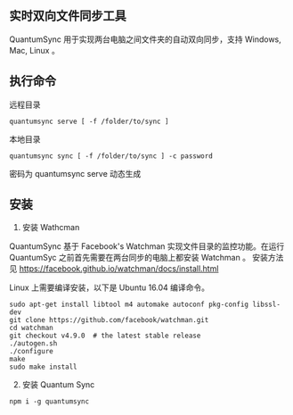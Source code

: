 ## 实时双向文件同步工具

QuantumSync 用于实现两台电脑之间文件夹的自动双向同步，支持 Windows, Mac, Linux 。

## 执行命令

远程目录

    quantumsync serve [ -f /folder/to/sync ]

本地目录
    
    quantumsync sync [ -f /folder/to/sync ] -c password

密码为 quantumsync serve 动态生成


## 安装

1. 安装 Wathcman

QuantumSync 基于 Facebook's Watchman 实现文件目录的监控功能。在运行 QuantumSyc 之前首先需要在两台同步的电脑上都安装 Watchman 。
安装方法见 https://facebook.github.io/watchman/docs/install.html

Linux 上需要编译安装，以下是 Ubuntu 16.04 编译命令。
```
sudo apt-get install libtool m4 automake autoconf pkg-config libssl-dev
git clone https://github.com/facebook/watchman.git
cd watchman
git checkout v4.9.0  # the latest stable release
./autogen.sh
./configure
make
sudo make install
```

2. 安装 Quantum Sync

```
npm i -g quantumsync
```

